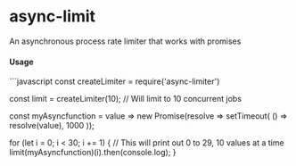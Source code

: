 # async-limit
An asynchronous process rate limiter that works with promises

<h4>Usage</h4>
```javascript
const createLimiter = require('async-limiter')

const limit = createLimiter(10); // Will limit to 10 concurrent jobs

const myAsyncfunction = value =>
  new Promise(resolve =>
    setTimeout(
      () => resolve(value),
      1000
    ));

for (let i = 0; i < 30; i += 1) {
  // This will print out 0 to 29, 10 values at a time
  limit(myAsyncfunction)(i).then(console.log);
}
```
